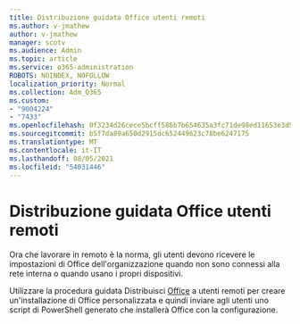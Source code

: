 ```yaml
---
title: Distribuzione guidata Office utenti remoti
ms.author: v-jmathew
author: v-jmathew
manager: scotv
ms.audience: Admin
ms.topic: article
ms.service: o365-administration
ROBOTS: NOINDEX, NOFOLLOW
localization_priority: Normal
ms.collection: Adm_O365
ms.custom:
- "9004224"
- "7433"
ms.openlocfilehash: 0f3234d26cece5bcff586b7b654635a3fc71de98ed11653e3d52699e1bc965de
ms.sourcegitcommit: b5f7da89a650d2915dc652449623c78be6247175
ms.translationtype: MT
ms.contentlocale: it-IT
ms.lasthandoff: 08/05/2021
ms.locfileid: "54031446"
---
```

# <a name="deploy-office-to-remote-users-wizard"></a>Distribuzione guidata Office utenti remoti

Ora che lavorare in remoto è la norma, gli utenti devono ricevere le impostazioni di Office dell'organizzazione quando non sono connessi alla rete interna o quando usano i propri dispositivi.

Utilizzare la procedura guidata Distribuisci [Office](https://go.microsoft.com/fwlink/?linkid=2149564) a utenti remoti per creare un'installazione di Office personalizzata e quindi inviare agli utenti uno script di PowerShell generato che installerà Office con la configurazione.
